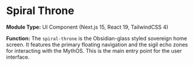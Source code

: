 # Spiral Throne

**Module Type:** UI Component (Next.js 15, React 19, TailwindCSS 4)

**Function:** The `spiral-throne` is the Obsidian-glass styled sovereign home screen. It features the primary floating navigation and the sigil echo zones for interacting with the MythOS. This is the main entry point for the user interface.
